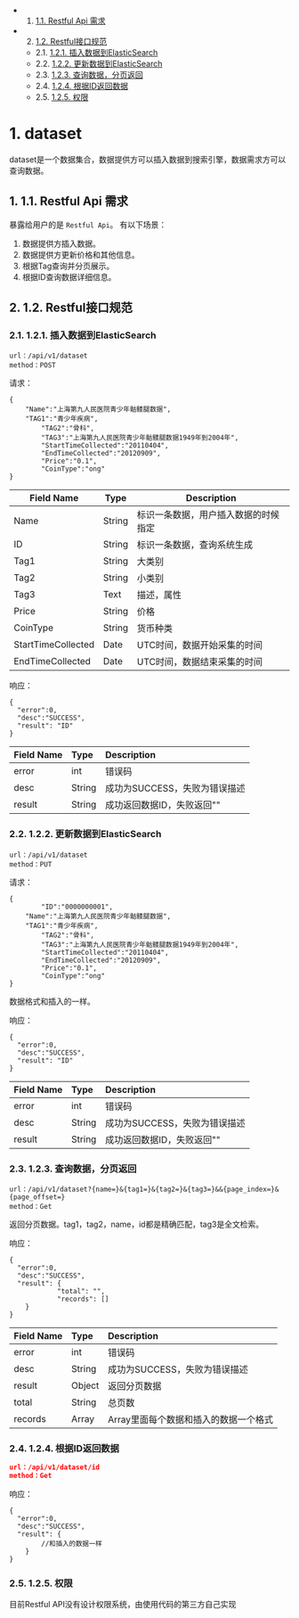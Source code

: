 <!-- vscode-markdown-toc -->
* 1. [1.1. Restful Api 需求](#RestfulApi)
* 2. [1.2. Restful接口规范](#Restful)
	* 2.1. [1.2.1. 插入数据到ElasticSearch](#ElasticSearch)
	* 2.2. [1.2.2. 更新数据到ElasticSearch](#ElasticSearch-1)
	* 2.3. [1.2.3. 查询数据，分页返回](#)
	* 2.4. [1.2.4. 根据ID返回数据](#ID)
	* 2.5. [1.2.5. 权限](#-1)

<!-- vscode-markdown-toc-config
	numbering=true
	autoSave=true
	/vscode-markdown-toc-config -->
<!-- /vscode-markdown-toc -->

# 1. dataset

dataset是一个数据集合，数据提供方可以插入数据到搜索引擎，数据需求方可以查询数据。



##  1. <a name='RestfulApi'></a>1.1. Restful Api 需求

暴露给用户的是 `Restful Api`。
有以下场景：

1. 数据提供方插入数据。
2. 数据提供方更新价格和其他信息。
3. 根据Tag查询并分页展示。
4. 根据ID查询数据详细信息。

##  2. <a name='Restful'></a>1.2. Restful接口规范

###  2.1. <a name='ElasticSearch'></a>1.2.1. 插入数据到ElasticSearch

```
url：/api/v1/dataset
method：POST
```

请求：

```source-json
{
	"Name":"上海第九人民医院青少年骷髅腿数据",
	"TAG1":"青少年疾病",
        "TAG2":"骨科",
        "TAG3":"上海第九人民医院青少年骷髅腿数据1949年到2004年",
        "StartTimeCollected":"20110404",
        "EndTimeCollected":"20120909",
        "Price":"0.1",
        "CoinType":"ong"
}
```

| Field Name | Type | Description |
|---|---|---|
|Name|String|标识一条数据，用户插入数据的时候指定|
|ID|String|标识一条数据，查询系统生成|
|Tag1|String|大类别|
|Tag2|String|小类别|
|Tag3|Text|描述，属性|
|Price|String|价格|
|CoinType|String|货币种类|
|StartTimeCollected|Date|UTC时间，数据开始采集的时间|
|EndTimeCollected|Date|UTC时间，数据结束采集的时间|

响应：

```source-json
{
  "error":0,
  "desc":"SUCCESS",
  "result": "ID"
}
```
| Field Name | Type | Description |
| :-- | :-- | :-- |
| error | int | 错误码 |
| desc | String | 成功为SUCCESS，失败为错误描述 |
| result | String | 成功返回数据ID，失败返回"" |

###  2.2. <a name='ElasticSearch-1'></a>1.2.2. 更新数据到ElasticSearch

```
url：/api/v1/dataset
method：PUT
```

请求：

```source-json
{
        "ID":"0000000001",
	"Name":"上海第九人民医院青少年骷髅腿数据",
	"TAG1":"青少年疾病",
        "TAG2":"骨科",
        "TAG3":"上海第九人民医院青少年骷髅腿数据1949年到2004年",
        "StartTimeCollected":"20110404",
        "EndTimeCollected":"20120909",
        "Price":"0.1",
        "CoinType":"ong"
}
```
数据格式和插入的一样。

响应：

```source-json
{
  "error":0,
  "desc":"SUCCESS",
  "result": "ID"
}
```
| Field Name | Type | Description |
| :-- | :-- | :-- |
| error | int | 错误码 |
| desc | String | 成功为SUCCESS，失败为错误描述 |
| result | String | 成功返回数据ID，失败返回"" |

###  2.3. <a name=''></a>1.2.3. 查询数据，分页返回

```
url：/api/v1/dataset?{name=}&{tag1=}&{tag2=}&{tag3=}&&{page_index=}&{page_offset=}
method：Get
```
返回分页数据。tag1，tag2，name，id都是精确匹配，tag3是全文检索。

响应：

```source-json
{
  "error":0,
  "desc":"SUCCESS",
  "result": {
            "total": "",
            "records": []
    }
}
```

| Field Name | Type | Description |
| :-- | :-- | :-- |
| error | int | 错误码 |
| desc | String | 成功为SUCCESS，失败为错误描述 |
| result | Object | 返回分页数据 |
| total | String |总页数|
|records|Array|Array里面每个数据和插入的数据一个格式|

###  2.4. <a name='ID'></a>1.2.4. 根据ID返回数据

```json
url：/api/v1/dataset/id
method：Get
```

响应：

```source-json
{
  "error":0,
  "desc":"SUCCESS",
  "result": {
        //和插入的数据一样
    }
}
```

###  2.5. <a name='-1'></a>1.2.5. 权限

目前Restful API没有设计权限系统，由使用代码的第三方自己实现
